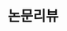 ---
title: "논문리뷰"
permalink: /categories/논문리뷰/
layout: category
author_profile: true
taxonomy: 논문리뷰
---